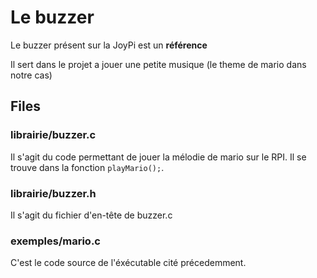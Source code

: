 # Le buzzer

Le buzzer présent sur la JoyPi est un **référence**

Il sert dans le projet a jouer une petite musique (le
 theme de mario dans notre cas)
 
## Files

### librairie/buzzer.c
Il s'agit du code permettant de jouer la mélodie de mario
sur le RPI. Il se trouve dans la fonction `playMario();`.

### librairie/buzzer.h
Il s'agit du fichier d'en-tête de buzzer.c

### exemples/mario.c 
C'est le code source de l'éxécutable cité précedemment.
